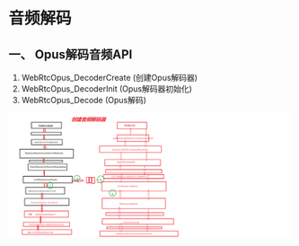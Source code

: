 ﻿# 音频解码

## 一、 Opus解码音频API

1. WebRtcOpus_DecoderCreate (创建Opus解码器)
2. WebRtcOpus_DecoderInit   (Opus解码器初始化)
3. WebRtcOpus_Decode        (Opus解码)


![音频解码流程图](https://github.com/chensongpoixs/crtc_doc/blob/master/audio_engine/img/11.1.audio_decoder_rtp.png?raw=true)

